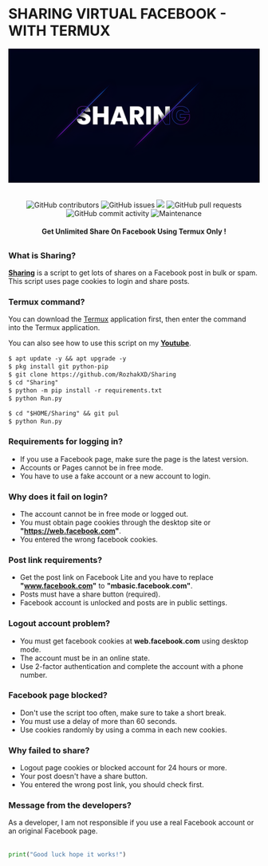 # SHARING VIRTUAL FACEBOOK - WITH TERMUX
<div align="center">
  <img src="Data/Sharing.png">
  <br>
  <br>
  <p>
    <img alt="GitHub contributors" src="https://img.shields.io/github/contributors/rozhakxd/Sharing">
    <img alt="GitHub issues" src="https://img.shields.io/github/issues/rozhakxd/Sharing">
    <img src="https://img.shields.io/badge/PRs-welcome-brightgreen.svg?style=shields">
    <img alt="GitHub pull requests" src="https://img.shields.io/github/issues-pr/rozhakxd/Sharing">
    <img alt="GitHub commit activity" src="https://img.shields.io/github/commit-activity/m/rozhakxd/Sharing">
    <img alt="Maintenance" src="https://img.shields.io/maintenance/no/2023">
  </p>
  <h4> Get Unlimited Share On Facebook Using Termux Only ! </h4>
</div>

##

### What is Sharing?
[**Sharing**](https://github.com/RozhakXD/Sharing) is a script to get lots of shares on a Facebook post in bulk or spam. This script uses page cookies to login and share posts.

### Termux command?
You can download the [Termux](https://f-droid.org/repo/com.termux_118.apk) application first, then enter the command into the Termux application.

You can also see how to use this script on my [**Youtube**](https://youtube.com/rozhakid).
```
$ apt update -y && apt upgrade -y
$ pkg install git python-pip
$ git clone https://github.com/RozhakXD/Sharing
$ cd "Sharing"
$ python -m pip install -r requirements.txt
$ python Run.py
```

```
$ cd "$HOME/Sharing" && git pul
$ python Run.py
```

### Requirements for logging in?

- If you use a Facebook page, make sure the page is the latest version.
- Accounts or Pages cannot be in free mode.
- You have to use a fake account or a new account to login.

### Why does it fail on login?

- The account cannot be in free mode or logged out.
- You must obtain page cookies through the desktop site or **"https://web.facebook.com"**.
- You entered the wrong facebook cookies.

### Post link requirements?

- Get the post link on Facebook Lite and you have to replace **"www.facebook.com"** to **"mbasic.facebook.com"**.
- Posts must have a share button (required).
- Facebook account is unlocked and posts are in public settings.

### Logout account problem?

- You must get facebook cookies at **web.facebook.com** using desktop mode.
- The account must be in an online state.
- Use 2-factor authentication and complete the account with a phone number.

### Facebook page blocked?

- Don't use the script too often, make sure to take a short break.
- You must use a delay of more than 60 seconds.
- Use cookies randomly by using a comma in each new cookies.

### Why failed to share?

- Logout page cookies or blocked account for 24 hours or more.
- Your post doesn't have a share button.
- You entered the wrong post link, you should check first.

### Message from the developers?
As a developer, I am not responsible if you use a real Facebook account or an original Facebook page. 

##
```python
print("Good luck hope it works!")
```
##
